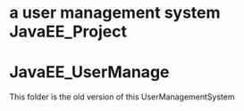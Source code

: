 # a user management system JavaEE_Project
# JavaEE_UserManage

This folder is the old version of this UserManagementSystem
